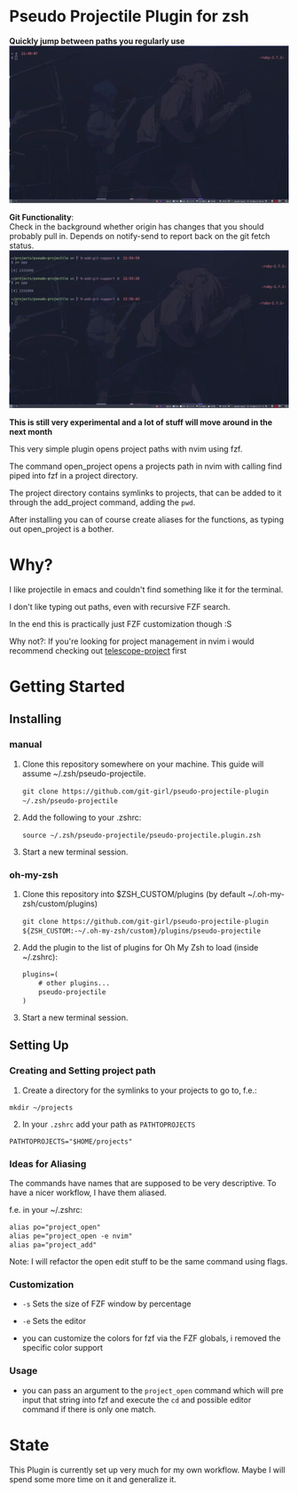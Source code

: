 # Pseudo Projectile Plugin for zsh 

**Quickly jump between paths you regularly use**   
![Video showing general usage](/assets/ppp1.gif)

**Git Functionality**:    
Check in the background whether origin has changes that you should probably pull in. Depends on notify-send 
to report back on the git fetch status.          
![Video showing notification when origin has changes not present in local](/assets/ppp2.gif)

**This is still very experimental and a lot of stuff will move around in the next month** 

This very simple plugin opens project paths with nvim using fzf. 

The command open_project opens a projects path in nvim with calling find piped into fzf in a project directory. 

The project directory contains symlinks to projects, that can be added to it through the add_project command, adding the `pwd`. 

After installing you can of course create aliases for the functions, as typing out open_project is a bother. 

# Why? 

I like projectile in emacs and couldn't find something like it for the terminal. 

I don't like typing out paths, even with recursive FZF search. 

In the end this is practically just FZF customization though :S 

Why not?: If you're looking for project management in nvim i would recommend checking out  [telescope-project](https://github.com/nvim-telescope/telescope-project.nvim) first 

# Getting Started

## Installing

### manual 

1. Clone this repository somewhere on your machine. This guide will assume ~/.zsh/pseudo-projectile.

    `git clone https://github.com/git-girl/pseudo-projectile-plugin ~/.zsh/pseudo-projectile`

2. Add the following to your .zshrc:

    `source ~/.zsh/pseudo-projectile/pseudo-projectile.plugin.zsh` 
    
3. Start a new terminal session.


### oh-my-zsh 

1. Clone this repository into $ZSH_CUSTOM/plugins (by default ~/.oh-my-zsh/custom/plugins)

    `git clone https://github.com/git-girl/pseudo-projectile-plugin ${ZSH_CUSTOM:-~/.oh-my-zsh/custom}/plugins/pseudo-projectile`

2. Add the plugin to the list of plugins for Oh My Zsh to load (inside ~/.zshrc):

    ```
    plugins=( 
        # other plugins...
        pseudo-projectile
    )
    ```

3. Start a new terminal session.

## Setting Up 

### Creating and Setting project path 

1. Create a directory for the symlinks to your projects to go to, f.e.:
```
mkdir ~/projects 
```
2. In your `.zshrc` add your path as `PATHTOPROJECTS`
```
PATHTOPROJECTS="$HOME/projects"
```

### Ideas for Aliasing 
The commands have names that are supposed to be very descriptive.
To have a nicer workflow, I have them aliased. 

f.e. in your ~/.zshrc: 

```
alias po="project_open"
alias pe="project_open -e nvim"
alias pa="project_add" 
```
Note: I will refactor the open edit stuff to be the same command using flags.

### Customization 

- `-s` Sets the size of FZF window by percentage 
- `-e` Sets the editor

- you can customize the colors for fzf via the FZF globals, i removed the specific color support 

### Usage 

- you can pass an argument to the `project_open` command which will pre input that string into fzf and execute the `cd` and possible editor command if there is only one match.

# State 

This Plugin is currently set up very much for my own workflow. 
Maybe I will spend some more time on it and generalize it. 
